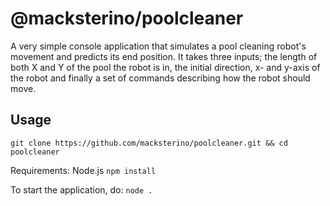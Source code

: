 # @macksterino/poolcleaner

A very simple console application that simulates a pool cleaning robot's movement and predicts its end position. It takes three inputs; the length of both X and Y of the pool the robot is in, the initial direction, x- and y-axis of the robot and finally a set of commands describing how the robot should move.

## Usage
`git clone https://github.com/macksterino/poolcleaner.git && cd poolcleaner`

Requirements: Node.js
`npm install`

To start the application, do:
`node .`
